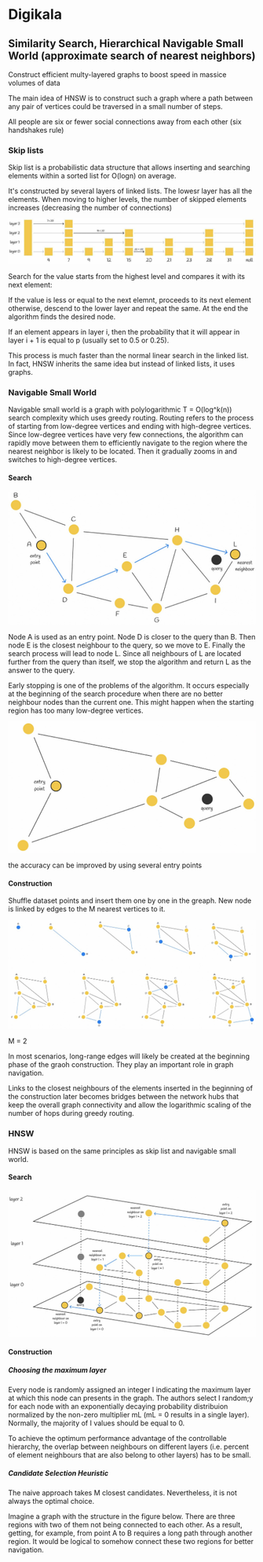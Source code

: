 # Digikala
## Similarity Search, Hierarchical Navigable Small World (approximate search of nearest neighbors)

Construct efficient multy-layered graphs to boost speed in massice volumes of data

The main idea of HNSW is to construct such a graph where a path between any pair of vertices could be traversed in a small number of steps.

All people are six or fewer social connections away from each other (six handshakes rule)

### Skip lists
Skip list is a probabilistic data structure that allows inserting and searching elements within a sorted list for O(logn) on average.

It's constructed by several layers of linked lists. The lowesr layer has all the elements. When moving to higher levels, the number of skipped elements increases (decreasing the number of connections)

![images/skip-list.jpg](images/skip_list.jpg)

Search for the value starts from the highest level and compares it with its next element:

If the value is less or equal to the next elemnt, proceeds to its next element otherwise, descend to the lower layer and repeat the same. At the end the algorithm finds the desired node.

If an element appears in layer i, then the probability that it will appear in layer i + 1 is equal to p (usually set to 0.5 or 0.25). 

This process is much faster than the normal linear search in the linked list. In fact, HNSW inherits the same idea but instead of linked lists, it uses graphs.

### Navigable Small World
Navigable small world is a graph with polylogarithmic T = O(log^k(n)) search complexity which uses greedy routing. Routing refers to the process of starting from low-degree vertices and ending with high-degree vertices. Since low-degree vertices have very few connections, the algorithm can rapidly move between them to efficiently navigate to the region where the nearest neighbor is likely to be located. Then it gradually zooms in and switches to high-degree vertices.

#### Search
![images/photo_2024-10-28_15-35-07.jpg](images/photo_2024-10-28_15-35-07.jpg)

Node A is used as an entry point. Node D is closer to the query than B. Then node E is the closest neighbour to the query, so we move to E. Finally the search process will lead to node L. Since all neighbours of L are located further from the query than itself, we stop the algorithm and return L as the answer to the query.

Early stopping is one of the problems of the algorithm. It occurs especially at the beginning of the search procedure when there are no better neighbour nodes than the current one. This might happen when the starting region has too many low-degree vertices.

![images/photo_2024-10-28_15-55-52.jpg](images/photo_2024-10-28_15-55-52.jpg)

the accuracy can be improved by using several entry points

#### Construction
Shuffle dataset points and insert them one by one in the greaph. New node is linked by edges to the M nearest vertices to it.

![images/photo_2024-10-28_17-00-00.jpg](images/photo_2024-10-28_17-00-00.jpg)

M = 2

In most scenarios, long-range edges will likely be created at the beginning phase of the graoh construction. They play an important role in graph navigation.

Links to the closest neighbours of the elements inserted in the beginning of the construction later becomes bridges between the network hubs that keep the overall graph connectivity and allow the logarithmic scaling of the number of hops during greedy routing.

### HNSW
HNSW is based on the same principles as skip list and navigable small world.

#### Search
![images/photo_2024-10-28_17-29-07.jpg](images/photo_2024-10-28_17-29-07.jpg)

#### Construction
##### Choosing the maximum layer
Every node is randomly assigned an integer I indicating the maximum layer at which this node can presents in the graph. The authors select I random;y for each node with an exponentially decaying probability distribuion normalized by the non-zero multiplier mL (mL = 0 results in a single layer). Normally, the majority of I values should be equal to 0.

To achieve the optimum performance advantage of the controllable hierarchy, the overlap between neighbours on different layers (i.e. percent of element neighbours that are also belong to other layers) has to be small.

##### Candidate Selection Heuristic
The naive approach takes M closest candidates. Nevertheless, it is not always the optimal choice.

Imagine a graph with the structure in the figure below. There are three regions with two of them not being connected to each other. As a result, getting, for example, from point A to B requires a long path through another region. It would be logical to somehow connect these two regions for better navigation.

